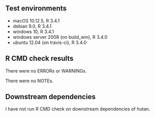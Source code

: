 ## Test environments
* macOS 10.12.5, R 3.4.1
* debian 9.0, R 3.4.1
* windows 10, R 3.4.1
* windows server 2008 (on build_win), R 3.4.0
* ubuntu 12.04 (on travis-ci), R 3.4.0

## R CMD check results
There were no ERRORs or WARNINGs. 

There were no NOTEs.

## Downstream dependencies
I have not run R CMD check on downstream dependencies of hutan.
